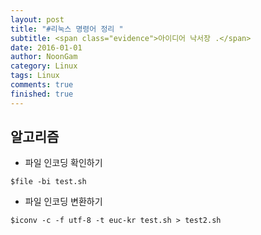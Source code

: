 ```yaml
---
layout: post
title: "#리눅스 명령어 정리 "
subtitle: <span class="evidence">아이디어 낙서장 .</span>
date: 2016-01-01
author: NoonGam
category: Linux
tags: Linux
comments: true
finished: true
---
```


## 알고리즘

- 파일 인코딩 확인하기
```
$file -bi test.sh
```

- 파일 인코딩 변환하기
```
$iconv -c -f utf-8 -t euc-kr test.sh > test2.sh
```
